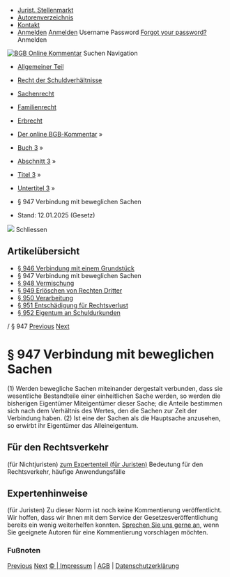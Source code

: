   * [Jurist. Stellenmarkt](https://bgb.kommentar.de/Buch-3/Abschnitt-3/Titel-3/Untertitel-3/</job-board> "Jurist. Stellenmarkt")
  * [Autorenverzeichnis](https://bgb.kommentar.de/Buch-3/Abschnitt-3/Titel-3/Untertitel-3/</Autorenverzeichnis> "Autorenverzeichnis")
  * [Kontakt](https://bgb.kommentar.de/Buch-3/Abschnitt-3/Titel-3/Untertitel-3/</Kontakt>)
  * [Anmelden](https://bgb.kommentar.de/Buch-3/Abschnitt-3/Titel-3/Untertitel-3/<#login> "show login form") [Anmelden](https://bgb.kommentar.de/Buch-3/Abschnitt-3/Titel-3/Untertitel-3/<#> "hide login form") Username Password
[Forgot your password?](https://bgb.kommentar.de/Buch-3/Abschnitt-3/Titel-3/Untertitel-3/</user/forgotpassword>) Anmelden 


[![BGB Online Kommentar](https://bgb.kommentar.de/extension/bgb/design/bgb/images/logo.png)](https://bgb.kommentar.de/Buch-3/Abschnitt-3/Titel-3/Untertitel-3/</> "BGB Online Kommentar")
Suchen
Navigation
  * [Allgemeiner Teil](https://bgb.kommentar.de/Buch-3/Abschnitt-3/Titel-3/Untertitel-3/</Buch-1>)
  * [Recht der Schuldverhältnisse](https://bgb.kommentar.de/Buch-3/Abschnitt-3/Titel-3/Untertitel-3/</Buch-2>)
  * [Sachenrecht](https://bgb.kommentar.de/Buch-3/Abschnitt-3/Titel-3/Untertitel-3/</Buch-3>)
  * [Familienrecht](https://bgb.kommentar.de/Buch-3/Abschnitt-3/Titel-3/Untertitel-3/</Buch-4>)
  * [Erbrecht](https://bgb.kommentar.de/Buch-3/Abschnitt-3/Titel-3/Untertitel-3/</Buch-5>)


  * [Der online BGB-Kommentar](https://bgb.kommentar.de/Buch-3/Abschnitt-3/Titel-3/Untertitel-3/</>) »
  * [Buch 3](https://bgb.kommentar.de/Buch-3/Abschnitt-3/Titel-3/Untertitel-3/</Buch-3>) »
  * [Abschnitt 3](https://bgb.kommentar.de/Buch-3/Abschnitt-3/Titel-3/Untertitel-3/</Buch-3/Abschnitt-3>) »
  * [Titel 3](https://bgb.kommentar.de/Buch-3/Abschnitt-3/Titel-3/Untertitel-3/</Buch-3/Abschnitt-3/Titel-3>) »
  * [Untertitel 3](https://bgb.kommentar.de/Buch-3/Abschnitt-3/Titel-3/Untertitel-3/</Buch-3/Abschnitt-3/Titel-3/Untertitel-3>) »
  * § 947 Verbindung mit beweglichen Sachen 
  * Stand: 12.01.2025 (Gesetz) 


![](https://vg01.met.vgwort.de/na/1c9909529ead4f509072c06d9081a7d5)
Schliessen 
## Artikelübersicht
  * [ § 946 Verbindung mit einem Grundstück ](https://bgb.kommentar.de/Buch-3/Abschnitt-3/Titel-3/Untertitel-3/</Buch-3/Abschnitt-3/Titel-3/Untertitel-3/Verbindung-mit-einem-Grundstueck>)
  * § 947 Verbindung mit beweglichen Sachen 
  * [ § 948 Vermischung ](https://bgb.kommentar.de/Buch-3/Abschnitt-3/Titel-3/Untertitel-3/</Buch-3/Abschnitt-3/Titel-3/Untertitel-3/Vermischung>)
  * [ § 949 Erlöschen von Rechten Dritter ](https://bgb.kommentar.de/Buch-3/Abschnitt-3/Titel-3/Untertitel-3/</Buch-3/Abschnitt-3/Titel-3/Untertitel-3/Erloeschen-von-Rechten-Dritter>)
  * [ § 950 Verarbeitung ](https://bgb.kommentar.de/Buch-3/Abschnitt-3/Titel-3/Untertitel-3/</Buch-3/Abschnitt-3/Titel-3/Untertitel-3/Verarbeitung>)
  * [ § 951 Entschädigung für Rechtsverlust ](https://bgb.kommentar.de/Buch-3/Abschnitt-3/Titel-3/Untertitel-3/</Buch-3/Abschnitt-3/Titel-3/Untertitel-3/Entschaedigung-fuer-Rechtsverlust>)
  * [ § 952 Eigentum an Schuldurkunden ](https://bgb.kommentar.de/Buch-3/Abschnitt-3/Titel-3/Untertitel-3/</Buch-3/Abschnitt-3/Titel-3/Untertitel-3/Eigentum-an-Schuldurkunden>)


/ § 947 
[Previous](https://bgb.kommentar.de/Buch-3/Abschnitt-3/Titel-3/Untertitel-3/</Buch-3/Abschnitt-3/Titel-3/Untertitel-3/Verbindung-mit-einem-Grundstueck> "§ 946 Verbindung mit einem Grundstück") [Next](https://bgb.kommentar.de/Buch-3/Abschnitt-3/Titel-3/Untertitel-3/</Buch-3/Abschnitt-3/Titel-3/Untertitel-3/Vermischung> "§ 948 Vermischung")
# § 947 Verbindung mit beweglichen Sachen
(1) Werden bewegliche Sachen miteinander dergestalt verbunden, dass sie wesentliche Bestandteile einer einheitlichen Sache werden, so werden die bisherigen Eigentümer Miteigentümer dieser Sache; die Anteile bestimmen sich nach dem Verhältnis des Wertes, den die Sachen zur Zeit der Verbindung haben.
(2) Ist eine der Sachen als die Hauptsache anzusehen, so erwirbt ihr Eigentümer das Alleineigentum.
## Für den Rechtsverkehr 
(für Nichtjuristen)
[zum Expertenteil (für Juristen)](https://bgb.kommentar.de/Buch-3/Abschnitt-3/Titel-3/Untertitel-3/<#expertenhinweise>)
Bedeutung für den Rechtsverkehr, häufige Anwendungsfälle
## Expertenhinweise
(für Juristen)
Zu dieser Norm ist noch keine Kommentierung veröffentlicht. Wir hoffen, dass wir Ihnen mit dem Service der Gesetzesveröffentlichung bereits ein wenig weiterhelfen konnten. [Sprechen Sie uns gerne an](https://bgb.kommentar.de/Buch-3/Abschnitt-3/Titel-3/Untertitel-3/</Kontakt>), wenn Sie geeignete Autoren für eine Kommentierung vorschlagen möchten. 
### Fußnoten
[Previous](https://bgb.kommentar.de/Buch-3/Abschnitt-3/Titel-3/Untertitel-3/</Buch-3/Abschnitt-3/Titel-3/Untertitel-3/Verbindung-mit-einem-Grundstueck> "§ 946 Verbindung mit einem Grundstück") [Next](https://bgb.kommentar.de/Buch-3/Abschnitt-3/Titel-3/Untertitel-3/</Buch-3/Abschnitt-3/Titel-3/Untertitel-3/Vermischung> "§ 948 Vermischung")
[© | Impressum](https://bgb.kommentar.de/Buch-3/Abschnitt-3/Titel-3/Untertitel-3/</Kontakt>) | [AGB](https://bgb.kommentar.de/Buch-3/Abschnitt-3/Titel-3/Untertitel-3/</AGB>) | [Datenschutzerklärung](https://bgb.kommentar.de/Buch-3/Abschnitt-3/Titel-3/Untertitel-3/</Datenschutzerklaerung-fuer-Leser>)
